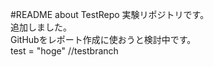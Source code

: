 #README about TestRepo
実験リポジトリです。  
追加しました。  
GitHubをレポート作成に使おうと検討中です。  
    test = "hoge" //testbranch
